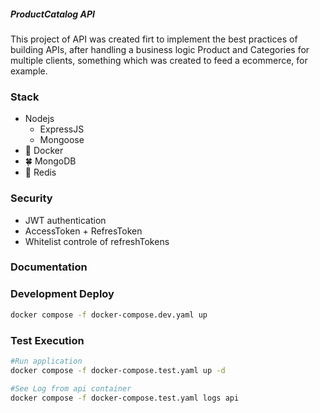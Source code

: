 ##### ProductCatalog API

This project of API was created firt to implement the best practices of building APIs, after handling a business logic Product and Categories for multiple clients, something which was created to feed a ecommerce, for example.

### Stack

- Nodejs 
    - ExpressJS 
    - Mongoose 
- :whale: Docker
- :four_leaf_clover: MongoDB
- :red_circle: Redis

### Security

- JWT authentication
- AccessToken + RefresToken
- Whitelist controle of refreshTokens

### Documentation

### Development Deploy

``` bash 
docker compose -f docker-compose.dev.yaml up
```

### Test Execution


``` bash 
#Run application
docker compose -f docker-compose.test.yaml up -d

#See Log from api container
docker compose -f docker-compose.test.yaml logs api 
```